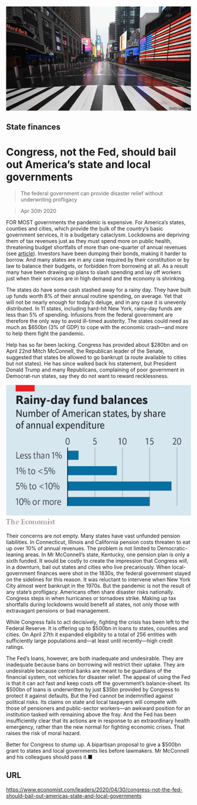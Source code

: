 ![](./images/20200502_LDP502.jpg)

## State finances

# Congress, not the Fed, should bail out America’s state and local governments

> The federal government can provide disaster relief without underwriting profligacy

> Apr 30th 2020

FOR MOST governments the pandemic is expensive. For America’s states, counties and cities, which provide the bulk of the country’s basic government services, it is a budgetary cataclysm. Lockdowns are depriving them of tax revenues just as they must spend more on public health, threatening budget shortfalls of more than one-quarter of annual revenues (see [article](https://www.economist.com//finance-and-economics/2020/05/02/americas-cities-and-states-face-a-cash-crunch)). Investors have been dumping their bonds, making it harder to borrow. And many states are in any case required by their constitution or by law to balance their budgets, or forbidden from borrowing at all. As a result many have been drawing up plans to slash spending and lay off workers just when their services are in high demand and the economy is shrinking.

The states do have some cash stashed away for a rainy day. They have built up funds worth 8% of their annual routine spending, on average. Yet that will not be nearly enough for today’s deluge, and in any case it is unevenly distributed. In 11 states, including hard-hit New York, rainy-day funds are less than 5% of spending. Infusions from the federal government are therefore the only way to avoid ill-timed austerity. The states could need as much as $650bn (3% of GDP) to cope with the economic crash—and more to help them fight the pandemic.

Help has so far been lacking. Congress has provided about $280bn and on April 22nd Mitch McConnell, the Republican leader of the Senate, suggested that states be allowed to go bankrupt (a route available to cities but not states). He has since walked back his statement, but President Donald Trump and many Republicans, complaining of poor government in Democrat-run states, say they do not want to reward recklessness.



![](./images/20200502_LDC402.png)

Their concerns are not empty. Many states have vast unfunded pension liabilities. In Connecticut, Illinois and California pension costs threaten to eat up over 10% of annual revenues. The problem is not limited to Democratic-leaning areas. In Mr McConnell’s state, Kentucky, one pension plan is only a sixth funded. It would be costly to create the impression that Congress will, in a downturn, bail out states and cities who live precariously. When local-government finances were shot in the 1830s, the federal government stayed on the sidelines for this reason. It was reluctant to intervene when New York City almost went bankrupt in the 1970s. But the pandemic is not the result of any state’s profligacy. Americans often share disaster risks nationally. Congress steps in when hurricanes or tornadoes strike. Making up tax shortfalls during lockdowns would benefit all states, not only those with extravagant pensions or bad management.

While Congress fails to act decisively, fighting the crisis has been left to the Federal Reserve. It is offering up to $500bn in loans to states, counties and cities. On April 27th it expanded eligibility to a total of 256 entities with sufficiently large populations and—at least until recently—high credit ratings.

The Fed’s loans, however, are both inadequate and undesirable. They are inadequate because bans on borrowing will restrict their uptake. They are undesirable because central banks are meant to be guardians of the financial system, not vehicles for disaster relief. The appeal of using the Fed is that it can act fast and keep costs off the government’s balance-sheet. Its $500bn of loans is underwritten by just $35bn provided by Congress to protect it against defaults. But the Fed cannot be indemnified against political risks. Its claims on state and local taxpayers will compete with those of pensioners and public-sector workers—an awkward position for an institution tasked with remaining above the fray. And the Fed has been insufficiently clear that its actions are in response to an extraordinary health emergency, rather than the new normal for fighting economic crises. That raises the risk of moral hazard.

Better for Congress to stump up. A bipartisan proposal to give a $500bn grant to states and local governments lies before lawmakers. Mr McConnell and his colleagues should pass it.■

## URL

https://www.economist.com/leaders/2020/04/30/congress-not-the-fed-should-bail-out-americas-state-and-local-governments

